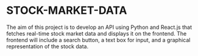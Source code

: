 # STOCK-MARKET-DATA
The aim of this project is to develop an API using Python and React.js that fetches real-time stock market data and displays it on the frontend. The frontend will include a search button, a text box for input, and a graphical representation of the stock data.
